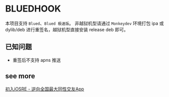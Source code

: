 # BLUEDHOOK
  本项目支持 `Blued`、`Blued 极速版`。
  非越狱机型请通过 `Monkeydev` 环境打包 ipa 或 dylib/deb 进行重签名，越狱机型直接安装 release deb 即可。

## 已知问题
- 重签后不支持 apns 推送

## see more
[初入iOSRE - 逆向全国最大同性交友App](https://iosre.com/t/topic/20694)
